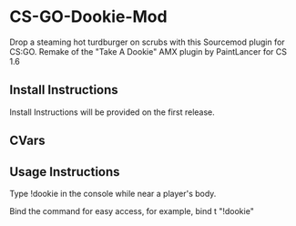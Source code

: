 # CS-GO-Dookie-Mod
Drop a steaming hot turdburger on scrubs with this Sourcemod plugin for CS:GO.
Remake of the "Take A Dookie" AMX plugin by PaintLancer for CS 1.6

## Install Instructions
Install Instructions will be provided on the first release.

## CVars

## Usage Instructions
Type !dookie in the console while near a player's body. 

Bind the command for easy access, for example, bind t "!dookie"